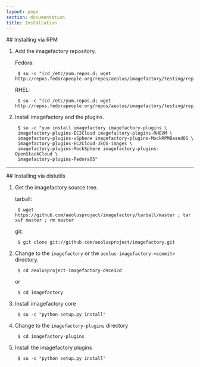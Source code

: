 ```yaml
---
layout: page
section: documentation
title: Installation
---
```


<a id="rpm" />
## Installing via RPM

1. Add the imagefactory repository.

    Fedora:

        $ su -c "(cd /etc/yum.repos.d; wget http://repos.fedorapeople.org/repos/aeolus/imagefactory/testing/repos/fedora/imagefactory.repo)"

    RHEL:

        $ su -c "(cd /etc/yum.repos.d; wget http://repos.fedorapeople.org/repos/aeolus/imagefactory/testing/repos/rhel/imagefactory.repo)"

1. Install imagefactory and the plugins.

        $ su -c "yum install imagefactory imagefactory-plugins \
        imagefactory-plugins-EC2Cloud imagefactory-plugins-RHEVM \
        imagefactory-plugins-vSphere imagefactory-plugins-MockRPMBasedOS \
        imagefactory-plugins-EC2Cloud-JEOS-images \
        imagefactory-plugins-MockSphere imagefactory-plugins-OpenStackCloud \
        imagefactory-plugins-FedoraOS"

---

<a id="distutils" />
## Installing via distutils

1. Get the imagefactory source tree.

    tarball:
    
        $ wget https://github.com/aeolusproject/imagefactory/tarball/master ; tar xvf master ; rm master

    git:

        $ git clone git://github.com/aeolusproject/imagefactory.git

1. Change to the `imagefactory` or the `aeolus-imagefactory-<commit>` directory.

        $ cd aeolusproject-imagefactory-d9ce32d

    or
    
        $ cd imagefactory

1. Install imagefactory core

        $ su -c "python setup.py install"

1. Change to the `imagefactory-plugins` directory

        $ cd imagefactory-plugins

1. Install the imagefactory plugins

        $ su -c "python setup.py install"
